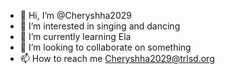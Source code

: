 - 👋 Hi, I’m @Cheryshha2029
- 👀 I’m interested in singing and dancing 
- 🌱 I’m currently learning Ela
- 💞️ I’m looking to collaborate on something
- 📫 How to reach me Cheryshha2029@trlsd.org

<!---
Cheryshha2029/Cheryshha2029 is a ✨ special ✨ repository because its `README.md` (this file) appears on your GitHub profile.
You can click the Preview link to take a look at your changes.
--->
